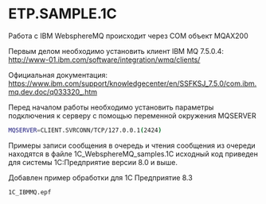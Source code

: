 # ETP.SAMPLE.1C

Работа с IBM WebsphereMQ происходит через COM объект MQAX200

Первым делом необходимо установить клиент IBM MQ 7.5.0.4: http://www-01.ibm.com/software/integration/wmq/clients/

Официальная документация: https://www.ibm.com/support/knowledgecenter/en/SSFKSJ_7.5.0/com.ibm.mq.dev.doc/q033320_.htm

Перед началом работы необходимо установить параметры подключения к серверу с помощью переменной окружения MQSERVER
```sh
MQSERVER=CLIENT.SVRCONN/TCP/127.0.0.1(2424)
```
Примеры записи сообщения в очередь и чтения сообщения из очереди находятся в файле 1С_WebsphereMQ_samples.1C исходный код приведен для системы 1С:Предприятие версии 8.0 и выше.

Добавлен пример обработки для 1С Предприятие 8.3
```sh
1С_IBMMQ.epf
```
